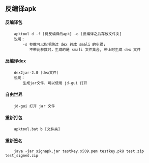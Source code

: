## 反编译apk

#### 反编译包
``` 
    apktool d -f [待反编译的apk] -o [反编译之后存放文件夹] 
    说明：
        -s 参数可以指明跳过 dex 转成 smali 的步骤; 
           不带此参数时，生成的是 smali 文件集合, 带上时生成 dex 文件
```

#### 反编译dex
``` 
    dex2jar-2.0 [dex文件] 
    说明：
        生成jar文件，可以使用 jd-gui 打开
```

#### 自由世界
``` 
    jd-gui 打开 jar 文件 
```

#### 重新打包
``` 
    apktool.bat b [文件夹] 
```

#### 重新签名
``` 
    java -jar signapk.jar testkey.x509.pem testkey.pk8 test.zip test_signed.zip 
``` 